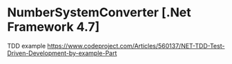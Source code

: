 # NumberSystemConverter [.Net Framework 4.7]
TDD example https://www.codeproject.com/Articles/560137/NET-TDD-Test-Driven-Development-by-example-Part
